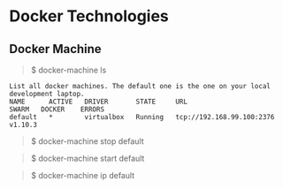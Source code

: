 # Docker Technologies

## Docker Machine


> $ docker-machine ls

    List all docker machines. The default one is the one on your local development laptop.
    NAME      ACTIVE   DRIVER       STATE     URL                         SWARM   DOCKER    ERRORS
    default   *        virtualbox   Running   tcp://192.168.99.100:2376           v1.10.3  

> $ docker-machine stop default


> $ docker-machine start default


> $ docker-machine ip default

